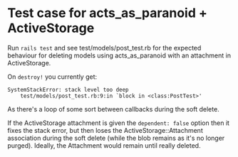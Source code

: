 # Test case for acts_as_paranoid + ActiveStorage

Run `rails test` and see test/models/post_test.rb for the expected
behaviour for deleting models using acts_as_paranoid with an attachment
in ActiveStorage.

On `destroy!` you currently get:

    SystemStackError: stack level too deep
        test/models/post_test.rb:9:in `block in <class:PostTest>'

As there's a loop of some sort between callbacks during the soft delete.

If the ActiveStorage attachment is given the `dependent: false` option
then it fixes the stack error, but then loses the
ActiveStorage::Attachment association during the soft delete (while the
blob remains as it's no longer purged). Ideally, the Attachment would
remain until really deleted.

